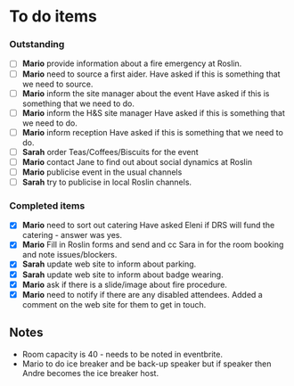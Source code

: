 # To do items

### Outstanding

- [ ] **Mario** provide information about a fire emergency at Roslin.
- [ ] **Mario** need to source a first aider.
  Have asked if this is something that we need to source.
- [ ] **Mario** inform the site manager about the event
  Have asked if this is something that we need to do.
- [ ] **Mario** inform the H&S site manager
  Have asked if this is something that we need to do.
- [ ] **Mario** inform reception
  Have asked if this is something that we need to do.
- [ ] **Sarah** order Teas/Coffees/Biscuits for the event
- [ ] **Mario** contact Jane to find out about social dynamics at Roslin
- [ ] **Mario** publicise event in the usual channels
- [ ] **Sarah** try to publicise in local Roslin channels.

### Completed items
- [x] **Mario** need to sort out catering
  Have asked Eleni if DRS will fund the catering - answer was yes.
- [x] **Mario** Fill in Roslin forms and send and cc Sara in for the room booking and note issues/blockers.
- [x] **Sarah** update web site to inform about parking.
- [x] **Sarah** update web site to inform about badge wearing.
- [x]  **Mario** ask if there is a slide/image about fire procedure.
- [x] **Mario** need to notify if there are any disabled attendees.
  Added a comment on the web site for them to get in touch.

## Notes

* Room capacity is 40 - needs to be noted in eventbrite.
* Mario to do ice breaker and be back-up speaker but if speaker then Andre becomes the ice breaker host.
